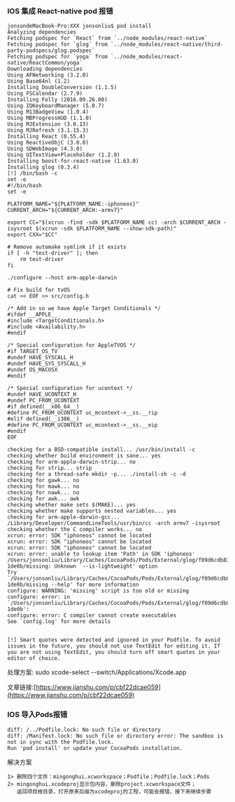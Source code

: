 ### IOS 集成 React-native pod 报错

    jonsondeMacBook-Pro:XXX jonsonliu$ pod install
    Analyzing dependencies
    Fetching podspec for `React` from `../node_modules/react-native`
    Fetching podspec for `glog` from `../node_modules/react-native/third-party-podspecs/glog.podspec`
    Fetching podspec for `yoga` from `../node_modules/react-native/ReactCommon/yoga`
    Downloading dependencies
    Using AFNetworking (3.2.0)
    Using Base64nl (1.2)
    Installing DoubleConversion (1.1.5)
    Using FSCalendar (2.7.9)
    Installing Folly (2016.09.26.00)
    Using IQKeyboardManager (5.0.7)
    Using M13BadgeView (1.0.4)
    Using MBProgressHUD (1.1.0)
    Using MJExtension (3.0.13)
    Using MJRefresh (3.1.15.3)
    Installing React (0.55.4)
    Using ReactiveObjC (3.0.0)
    Using SDWebImage (4.3.0)
    Using UITextView+Placeholder (1.2.0)
    Installing boost-for-react-native (1.63.0)
    Installing glog (0.3.4)
    [!] /bin/bash -c 
    set -e
    #!/bin/bash
    set -e

    PLATFORM_NAME="${PLATFORM_NAME:-iphoneos}"
    CURRENT_ARCH="${CURRENT_ARCH:-armv7}"

    export CC="$(xcrun -find -sdk $PLATFORM_NAME cc) -arch $CURRENT_ARCH -isysroot $(xcrun -sdk $PLATFORM_NAME --show-sdk-path)"
    export CXX="$CC"

    # Remove automake symlink if it exists
    if [ -h "test-driver" ]; then
        rm test-driver
    fi

    ./configure --host arm-apple-darwin

    # Fix build for tvOS
    cat << EOF >> src/config.h

    /* Add in so we have Apple Target Conditionals */
    #ifdef __APPLE__
    #include <TargetConditionals.h>
    #include <Availability.h>
    #endif

    /* Special configuration for AppleTVOS */
    #if TARGET_OS_TV
    #undef HAVE_SYSCALL_H
    #undef HAVE_SYS_SYSCALL_H
    #undef OS_MACOSX
    #endif

    /* Special configuration for ucontext */
    #undef HAVE_UCONTEXT_H
    #undef PC_FROM_UCONTEXT
    #if defined(__x86_64__)
    #define PC_FROM_UCONTEXT uc_mcontext->__ss.__rip
    #elif defined(__i386__)
    #define PC_FROM_UCONTEXT uc_mcontext->__ss.__eip
    #endif
    EOF

    checking for a BSD-compatible install... /usr/bin/install -c
    checking whether build environment is sane... yes
    checking for arm-apple-darwin-strip... no
    checking for strip... strip
    checking for a thread-safe mkdir -p... ./install-sh -c -d
    checking for gawk... no
    checking for mawk... no
    checking for nawk... no
    checking for awk... awk
    checking whether make sets $(MAKE)... yes
    checking whether make supports nested variables... yes
    checking for arm-apple-darwin-gcc... /Library/Developer/CommandLineTools/usr/bin/cc -arch armv7 -isysroot 
    checking whether the C compiler works... no
    xcrun: error: SDK "iphoneos" cannot be located
    xcrun: error: SDK "iphoneos" cannot be located
    xcrun: error: SDK "iphoneos" cannot be located
    xcrun: error: unable to lookup item 'Path' in SDK 'iphoneos'
    /Users/jonsonliu/Library/Caches/CocoaPods/Pods/External/glog/f09d6cdb8398b4922e87d51f5245de7e-1de0b/missing: Unknown `--is-lightweight' option
    Try `/Users/jonsonliu/Library/Caches/CocoaPods/Pods/External/glog/f09d6cdb8398b4922e87d51f5245de7e-1de0b/missing --help' for more information
    configure: WARNING: 'missing' script is too old or missing
    configure: error: in `/Users/jonsonliu/Library/Caches/CocoaPods/Pods/External/glog/f09d6cdb8398b4922e87d51f5245de7e-1de0b':
    configure: error: C compiler cannot create executables
    See `config.log' for more details


    [!] Smart quotes were detected and ignored in your Podfile. To avoid issues in the future, you should not use TextEdit for editing it. If you are not using TextEdit, you should turn off smart quotes in your editor of choice.

处理方案:    sudo xcode-select --switch/Applications/Xcode.app

文章链接:[https://www.jianshu.com/p/cbf22dcae059](https://www.jianshu.com/p/cbf22dcae059)

### IOS 导入Pods报错

```
diff: /../Podfile.lock: No such file or directory   
diff: /Manifest.lock: No such file or directory error: The sandbox is not in sync with the Podfile.lock. 
Run 'pod install' or update your CocoaPods installation.
```

解决方案

```
1> 删除四个文件：mingonghui.xcworkspace；Podfile；Podfile.lock；Pods
2> mingonghui.xcodeproj显示包内容，删除project.xcworkspace文件；
   返回项目根目录，打开原来后缀为xcodeproj的工程，可能会报错，接下来继续步骤
```



